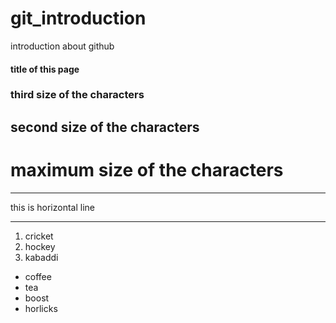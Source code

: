 # git_introduction
introduction about github
#### title of this page
### third size of the characters
## second size of the characters
# maximum size of the characters

***
this is horizontal line
***
1. cricket
2. hockey
3. kabaddi

- coffee
- tea
- boost
- horlicks
